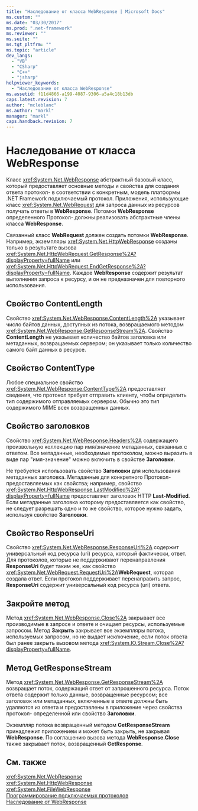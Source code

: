 ```yaml
---
title: "Наследование от класса WebResponse | Microsoft Docs"
ms.custom: ""
ms.date: "03/30/2017"
ms.prod: ".net-framework"
ms.reviewer: ""
ms.suite: ""
ms.tgt_pltfrm: ""
ms.topic: "article"
dev_langs: 
  - "VB"
  - "CSharp"
  - "C++"
  - "jsharp"
helpviewer_keywords: 
  - "Наследование от класса WebResponse"
ms.assetid: f11d4866-a199-4087-9306-a5a4c18b13db
caps.latest.revision: 7
author: "mcleblanc"
ms.author: "markl"
manager: "markl"
caps.handback.revision: 7
---
```

# Наследование от класса WebResponse
Класс <xref:System.Net.WebResponse> абстрактный базовый класс, который предоставляет основные методы и свойства для создания ответа протокол\- в соответствии с конкретным, модель платформы .NET Framework подключаемый протокол.  Приложения, использующие класс <xref:System.Net.WebRequest> для запроса данных из ресурсов получать ответы в **WebResponse**.  Потомки **WebResponse** определенного Протокол\- должны реализовать абстрактные члены класса **WebResponse**.  
  
 Связанный класс **WebRequest** должен создать потомки **WebResponse**.  Например, экземпляры <xref:System.Net.HttpWebResponse> созданы только в результате вызова <xref:System.Net.HttpWebRequest.GetResponse%2A?displayProperty=fullName> или <xref:System.Net.HttpWebRequest.EndGetResponse%2A?displayProperty=fullName>.  Каждое **WebResponse** содержит результат выполнения запроса к ресурсу, и он не предназначен для повторного использования.  
  
## Свойство ContentLength  
 Свойство <xref:System.Net.WebResponse.ContentLength%2A> указывает число байтов данных, доступных из потока, возвращаемого методом <xref:System.Net.WebResponse.GetResponseStream%2A>.  Свойство **ContentLength** не указывает количество байтов заголовка или метаданных, возвращаемых сервером; он указывает только количество самого байт данных в ресурсе.  
  
## Свойство ContentType  
 Любое специальное свойство <xref:System.Net.WebResponse.ContentType%2A> предоставляет сведения, что протокол требует отправить клиенту, чтобы определить тип содержимого отправляемых сервером.  Обычно это тип содержимого MIME всех возвращенных данных.  
  
## Свойство заголовков  
 Свойство <xref:System.Net.WebResponse.Headers%2A> содержащего произвольную коллекцию пар имя\/значение метаданных, связанных с ответом.  Все метаданные, необходимые протоколом, можно выразить в виде пар "имя\-значение" можно включить в свойстве **Заголовки**.  
  
 Не требуется использовать свойство **Заголовки** для использования метаданных заголовка.  Метаданные для конкретного Протокол\- предоставляемых как свойства; например, свойство <xref:System.Net.HttpWebResponse.LastModified%2A?displayProperty=fullName> предоставляет заголовок HTTP **Last\-Modified**.  Если метаданные заголовка которому предоставляется как свойство, не следует разрешать одно и то же свойство, которое нужно задать, используя свойство **Заголовки**.  
  
## Свойство ResponseUri  
 Свойство <xref:System.Net.WebResponse.ResponseUri%2A> содержит универсальный код ресурса \(uri\) ресурса, который фактически, ответ.  Для протоколов, которые не поддерживают перенаправления **ResponseUri** будет таким же, как свойство <xref:System.Net.WebRequest.RequestUri%2A>**WebRequest**, которая создала ответ.  Если протокол поддерживает перенаправить запрос, **ResponseUri** содержит универсальный код ресурса \(uri\) ответа.  
  
## Закройте метод  
 Метод <xref:System.Net.WebResponse.Close%2A> закрывает все производимые в запросе и ответе и очищает ресурсы, используемые запросом.  Метод **Закрыть** закрывает все экземпляры потока, используемых запросом, но не выдает исключение, если поток ответа был ранее закрыть вызовом метода <xref:System.IO.Stream.Close%2A?displayProperty=fullName>.  
  
## Метод GetResponseStream  
 Метод <xref:System.Net.WebResponse.GetResponseStream%2A> возвращает поток, содержащий ответ от запрошенного ресурса.  Поток ответа содержит только данные, возвращенные ресурсом; все заголовок или метаданных, включенные в ответе должны быть удаляются из ответа и предоставлены в приложение через свойства протокол\- определенной или свойство **Заголовки**.  
  
 Экземпляр потока возвращенный методом **GetResponseStream** принадлежит приложением и может быть закрыть, не закрывая **WebResponse**.  По соглашению вызова метода **WebResponse.Close** также закрывает поток, возвращенный **GetResponse**.  
  
## См. также  
 <xref:System.Net.WebResponse>   
 <xref:System.Net.HttpWebResponse>   
 <xref:System.Net.FileWebResponse>   
 [Программирование подключаемых протоколов](../../../docs/framework/network-programming/programming-pluggable-protocols.md)   
 [Наследование от WebResponse](../../../docs/framework/network-programming/deriving-from-webrequest.md)